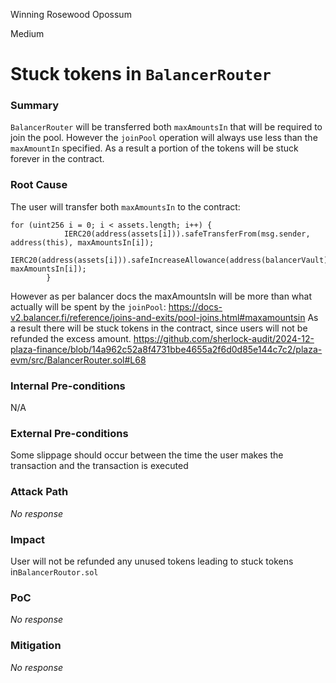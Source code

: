 Winning Rosewood Opossum

Medium

# Stuck tokens in `BalancerRouter`

### Summary

`BalancerRouter` will be transferred both `maxAmountsIn` that will be required to join the pool. However the `joinPool` operation will always use less than the `maxAmountIn` specified. As a result a portion of the tokens will be stuck forever in the contract.

### Root Cause

The user will transfer both `maxAmountsIn` to the contract:
```solidity
for (uint256 i = 0; i < assets.length; i++) {
            IERC20(address(assets[i])).safeTransferFrom(msg.sender, address(this), maxAmountsIn[i]);
            IERC20(address(assets[i])).safeIncreaseAllowance(address(balancerVault), maxAmountsIn[i]); 
        }
```
However as per balancer docs the maxAmountsIn will be more than what actually will be spent by the `joinPool`:
https://docs-v2.balancer.fi/reference/joins-and-exits/pool-joins.html#maxamountsin
As a result there will be stuck tokens in the contract, since users will not be refunded the excess amount.
https://github.com/sherlock-audit/2024-12-plaza-finance/blob/14a962c52a8f4731bbe4655a2f6d0d85e144c7c2/plaza-evm/src/BalancerRouter.sol#L68

### Internal Pre-conditions

N/A

### External Pre-conditions

Some slippage should occur between the time the user makes the transaction and the transaction is executed

### Attack Path

_No response_

### Impact

User will not be refunded any unused tokens leading to stuck tokens in`BalancerRoutor.sol` 

### PoC

_No response_

### Mitigation

_No response_
